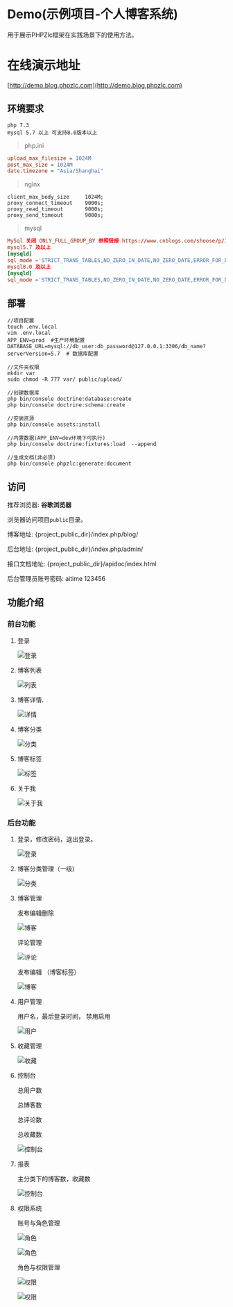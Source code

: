 # Demo(示例项目-个人博客系统)

用于展示PHPZlc框架在实践场景下的使用方法。

# 在线演示地址

[http://demo.blog.phpzlc.com](http://demo.blog.phpzlc.com)

## 环境要求

    php 7.3
    mysql 5.7 以上 可支持8.0版本以上
    
> php.ini   

```ini
upload_max_filesize = 1024M
post_max_size = 1024M
date.timezone = "Asia/Shanghai"
```

> nginx

```apacheconfig
client_max_body_size     1024M;
proxy_connect_timeout    9000s;
proxy_read_timeout       9000s;
proxy_send_timeout       9000s;
```

> mysql

```mysql.cnf
MySql 关闭 ONLY_FULL_GROUP_BY 参照链接 https://www.cnblogs.com/shoose/p/13259186.html
mysql5.7 及以上
[mysqld]
sql_mode ='STRICT_TRANS_TABLES,NO_ZERO_IN_DATE,NO_ZERO_DATE,ERROR_FOR_DIVISION_BY_ZERO,NO_AUTO_CREATE_USER,NO_ENGINE_SUBSTITUTION'
mysql8.0 及以上
[mysqld]
sql_mode ='STRICT_TRANS_TABLES,NO_ZERO_IN_DATE,NO_ZERO_DATE,ERROR_FOR_DIVISION_BY_ZERO,NO_ENGINE_SUBSTITUTION'
```

## 部署

```shell script
//项目配置
touch .env.local
vim .env.local
APP_ENV=prod  #生产环境配置
DATABASE_URL=mysql://db_user:db_password@127.0.0.1:3306/db_name?serverVersion=5.7  # 数据库配置

//文件夹权限
mkdir var
sudo chmod -R 777 var/ public/upload/

//创建数据库
php bin/console doctrine:database:create
php bin/console doctrine:schema:create

//安装资源
php bin/console assets:install  

//内置数据(APP_ENV=dev环境下可执行)
php bin/console doctrine:fixtures:load  --append

//生成文档(非必须)
php bin/console phpzlc:generate:document
```

## 访问

推荐浏览器: **谷歌浏览器**

浏览器访问项目`public`目录。

博客地址: {project_public_dir}/index.php/blog/

后台地址: {project_public_dir}/index.php/admin/

接口文档地址: {project_public_dir}/apidoc/index.html

后台管理员账号密码: aitime 123456

## 功能介绍

### 前台功能

1. 登录

    ![登录](/public/readme/fore-end/login.png)

2. 博客列表
    
    ![列表](/public/readme/fore-end/index.png)

3. 博客详情.
    
    ![详情](/public/readme/fore-end/article.png)
    
4. 博客分类

    ![分类](/public/readme/fore-end/classify.png)
    
5. 博客标签
    
    ![标签](/public/readme/fore-end/label.png)
    
6. 关于我

    ![关于我](/public/readme/fore-end/about.png)   

### 后台功能

1. 登录，修改密码，退出登录。

    ![登录](/public/readme/index.png)
    
2. 博客分类管理（一级)

    ![分类](/public/readme/classify.png)
    
3. 博客管理 

     发布编辑删除
     
      ![博客](/public/readme/editArticle.png)
      
     评论管理
     
     ![评论](/public/readme/comment.png)
     
     发布编辑 （博客标签）
     
     ![博客](/public/readme/editLable.png)
     
    
4. 用户管理

     用户名，最后登录时间， 禁用启用
     
     ![用户](/public/readme/user.png)
     
5. 收藏管理
    
    ![收藏](/public/readme/collection.png)     
     
6. 控制台

    总用户数
    
    总博客数
    
    总评论数
    
    总收藏数
    
    ![控制台](/public/readme/console.png)
    
8. 报表

    主分类下的博客数，收藏数
    
    ![控制台](/public/readme/console.png)
    
9. 权限系统

    账号与角色管理
    
    ![角色](/public/readme/adminRole.png)
    
    ![角色](/public/readme/editAdminRole.png)
    
    角色与权限管理
    
    ![权限](/public/readme/roleIndex.png)
    
    ![权限](/public/readme/editRole.png)
    
    
    
